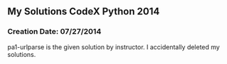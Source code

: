 ## My Solutions CodeX Python 2014
### Creation Date: 07/27/2014

pa1-urlparse is the given solution by instructor. I accidentally deleted my solutions.

